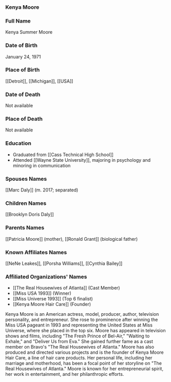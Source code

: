 ### Kenya Moore

### Full Name

Kenya Summer Moore

### Date of Birth

January 24, 1971

### Place of Birth

[[Detroit]], [[Michigan]], [[USA]]

### Date of Death

Not available

### Place of Death

Not available

### Education

- Graduated from [[Cass Technical High School]]
- Attended [[Wayne State University]], majoring in psychology and minoring in communication

### Spouses Names

[[Marc Daly]] (m. 2017; separated)

### Children Names

[[Brooklyn Doris Daly]]

### Parents Names

[[Patricia Moore]] (mother), [[Ronald Grant]] (biological father)

### Known Affiliates Names

[[NeNe Leakes]], [[Porsha Williams]], [[Cynthia Bailey]]

### Affiliated Organizations' Names

- [[The Real Housewives of Atlanta]] (Cast Member)
- [[Miss USA 1993]] (Winner)
- [[Miss Universe 1993]] (Top 6 finalist)
- [[Kenya Moore Hair Care]] (Founder)

Kenya Moore is an American actress, model, producer, author, television personality, and entrepreneur. She rose to prominence after winning the Miss USA pageant in 1993 and representing the United States at Miss Universe, where she placed in the top six. Moore has appeared in television shows and films, including "The Fresh Prince of Bel-Air," "Waiting to Exhale," and "Deliver Us from Eva." She gained further fame as a cast member on Bravo's "The Real Housewives of Atlanta." Moore has also produced and directed various projects and is the founder of Kenya Moore Hair Care, a line of hair care products. Her personal life, including her marriage and motherhood, has been a focal point of her storyline on "The Real Housewives of Atlanta." Moore is known for her entrepreneurial spirit, her work in entertainment, and her philanthropic efforts.